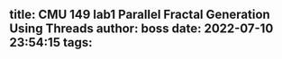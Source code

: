 title: CMU 149 lab1 Parallel Fractal Generation Using Threads
author: boss
date: 2022-07-10 23:54:15
tags:
---
